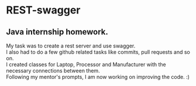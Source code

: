 # REST-swagger
## Java internship homework.
My task was to create a rest server and use swagger. </br>
I also had to do a few github related tasks like commits, pull requests and so on. </br>
I created classes for Laptop, Processor and Manufacturer with the necessary connections between them. </br>
Following my mentor's prompts, I am now working on improving the code. :)
